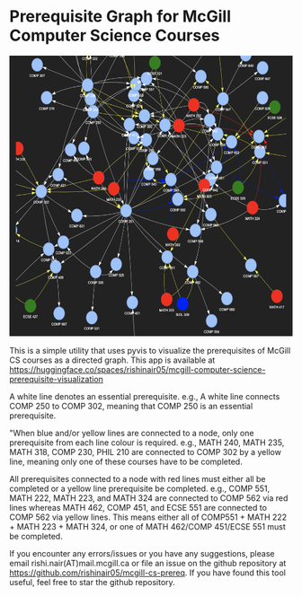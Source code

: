 # Prerequisite Graph for McGill Computer Science Courses

<img src="Prereq_Graph.png" alt="McGill CS courses" class="center" height=500>

This is a simple utility that uses pyvis to visualize the prerequisites of McGill CS courses as a directed graph. This app is available at <a href="https://huggingface.co/spaces/rishinair05/mcgill-computer-science-prerequisite-visualization"> https://huggingface.co/spaces/rishinair05/mcgill-computer-science-prerequisite-visualization</a>

A white line denotes an essential prerequisite. e.g., A white line connects COMP 250 to COMP 302, meaning that COMP 250 is an essential prerequisite.

"When blue and/or yellow lines are connected to a node, only one prerequisite from each line colour is required. e.g., MATH 240, MATH 235, MATH 318, COMP 230, PHIL 210 are connected to COMP 302 by a yellow line, meaning only one of these courses have to be completed.

All prerequisites connected to a node with red lines must either all be completed or a yellow line prerequisite be completed. e.g., COMP 551, MATH 222, MATH 223, and MATH 324 are connected to COMP 562 via red lines whereas MATH 462, COMP 451, and ECSE 551 are connected to COMP 562 via yellow lines. This means either all of COMP551 + MATH 222 + MATH 223 + MATH 324, or one of MATH 462/COMP 451/ECSE 551 must be completed.

If you encounter any errors/issues or you have any suggestions, please email rishi.nair(AT)mail.mcgill.ca or file an issue on the github repository at https://github.com/rishinair05/mcgill-cs-prereq. If you have found this tool useful, feel free to star the github repository.
